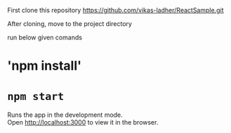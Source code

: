 First clone this repository https://github.com/vikas-ladher/ReactSample.git

After cloning, move to the project directory

run below given comands

# 'npm install'



# `npm start`

Runs the app in the development mode.<br>
Open [http://localhost:3000](http://localhost:3000) to view it in the browser.

